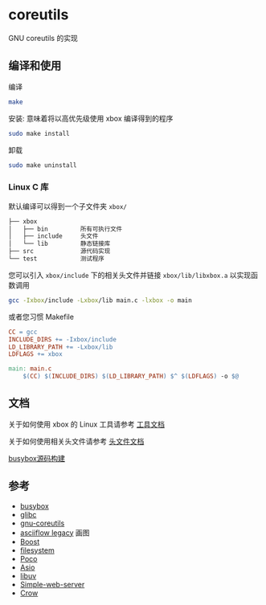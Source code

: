 # coreutils

GNU coreutils 的实现

## 编译和使用

编译

```bash
make
```

安装: 意味着将以高优先级使用 xbox 编译得到的程序

```bash
sudo make install
```

卸载

```bash
sudo make uninstall
```

### Linux C 库

默认编译可以得到一个子文件夹 `xbox/`

```bash
├── xbox
│   ├── bin         所有可执行文件
│   ├── include     头文件
│   └── lib         静态链接库
├── src             源代码实现
└── test            测试程序
```

您可以引入 `xbox/include` 下的相关头文件并链接 `xbox/lib/libxbox.a` 以实现函数调用

```bash
gcc -Ixbox/include -Lxbox/lib main.c -lxbox -o main
```

或者您习惯 Makefile

```Makefile
CC = gcc
INCLUDE_DIRS += -Ixbox/include
LD_LIBRARY_PATH += -Lxbox/lib
LDFLAGS += xbox

main: main.c
    $(CC) $(INCLUDE_DIRS) $(LD_LIBRARY_PATH) $^ $(LDFLAGS) -o $@
```

## 文档

关于如何使用 xbox 的 Linux 工具请参考 [工具文档](https://luzhixing12345.github.io/coreutils)

关于如何使用相关头文件请参考 [头文件文档](https://luzhixing12345.github.io/coreutils)

[busybox源码构建]()

## 参考

- [busybox](https://busybox.net/)
- [glibc](https://github.com/bminor/glibc)
- [gnu-coreutils](https://www.maizure.org/projects/decoded-gnu-coreutils/)
- [asciiflow legacy](https://asciiflow.com/legacy/) 画图
- [Boost](https://www.boost.org/)
- [filesystem](https://en.cppreference.com/w/cpp/filesystem)
- [Poco](https://github.com/pocoproject/poco)
- [Asio](https://think-async.com/Asio/)
- [libuv](https://github.com/libuv/libuv)
- [Simple-web-server](https://github.com/eidheim/Simple-Web-Server)
- [Crow](https://crowcpp.org/master/)